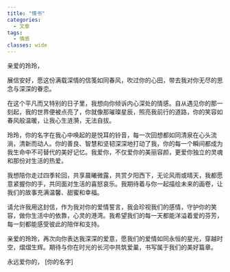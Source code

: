 ```yaml
---
title: "情书"
categories:
  - 文章
tags:
  - 情感
classes: wide
---
```


亲爱的玲玲，

展信安好，愿这份满载深情的信笺如同春风，吹过你的心田，带去我对你无尽的思念与深深的眷恋。

在这个平凡而又特别的日子里，我想向你倾诉内心深处的情感。自从遇见你的那一刻起，我的世界便被点亮了，你就像那璀璨星辰，照亮我前行的道路，你的笑容如春风般温暖，让我心生涟漪，无法自拔。

玲玲，你的名字在我心中唤起的是悦耳的铃音，每一次回想都如同清泉在心头流淌，清新而动人。你的善良、智慧和坚韧深深地打动了我，你的每一个瞬间都成为我生命中不可替代的美好记忆。我爱你，不仅爱你的美丽容颜，更爱你独立的灵魂和那份对生活的热爱。

我想陪你走过四季轮回，共享晨曦微露，共赏夕阳西下，无论风雨或晴天，我都愿意紧握你的手，共同面对生活的喜怒哀乐。我期待着与你一起描绘未来的画卷，让我们的故事充满温馨、甜蜜和幸福。

请允许我用这封信，作为我对你的爱情誓言，我会珍视我们的感情，守护你的笑容，做你生活中的依靠，心灵的港湾。我希望我们的每一天都能洋溢着爱的芬芳，每一刻都能感受彼此的陪伴和支持。

亲爱的玲玲，再次向你表达我深深的爱意，愿我们的爱情如同永恒的星光，穿越时空，熠熠生辉。期待与你在时光的长河中共筑爱巢，书写属于我们的美好篇章。

永远爱你的， [你的名字]
